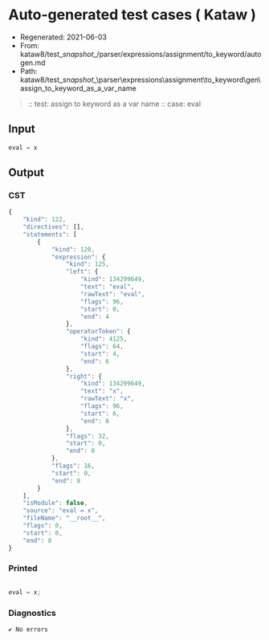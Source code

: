 # Auto-generated test cases ( Kataw )
- Regenerated: 2021-06-03
- From: kataw8/test\__snapshot__/parser/expressions/assignment/to_keyword/autogen.md
- Path: kataw8/test\__snapshot__\parser\expressions\assignment\to_keyword\gen\assign_to_keyword_as_a_var_name
> :: test: assign to keyword as a var name
> :: case: eval
## Input

`````js
eval = x
`````
## Output

### CST

```javascript
{
    "kind": 122,
    "directives": [],
    "statements": [
        {
            "kind": 120,
            "expression": {
                "kind": 125,
                "left": {
                    "kind": 134299649,
                    "text": "eval",
                    "rawText": "eval",
                    "flags": 96,
                    "start": 0,
                    "end": 4
                },
                "operatorToken": {
                    "kind": 4125,
                    "flags": 64,
                    "start": 4,
                    "end": 6
                },
                "right": {
                    "kind": 134299649,
                    "text": "x",
                    "rawText": "x",
                    "flags": 96,
                    "start": 6,
                    "end": 8
                },
                "flags": 32,
                "start": 0,
                "end": 8
            },
            "flags": 16,
            "start": 0,
            "end": 8
        }
    ],
    "isModule": false,
    "source": "eval = x",
    "fileName": "__root__",
    "flags": 0,
    "start": 0,
    "end": 8
}
```

### Printed

```javascript

eval = x;
```

### Diagnostics

```javascript
✔ No errors
```

